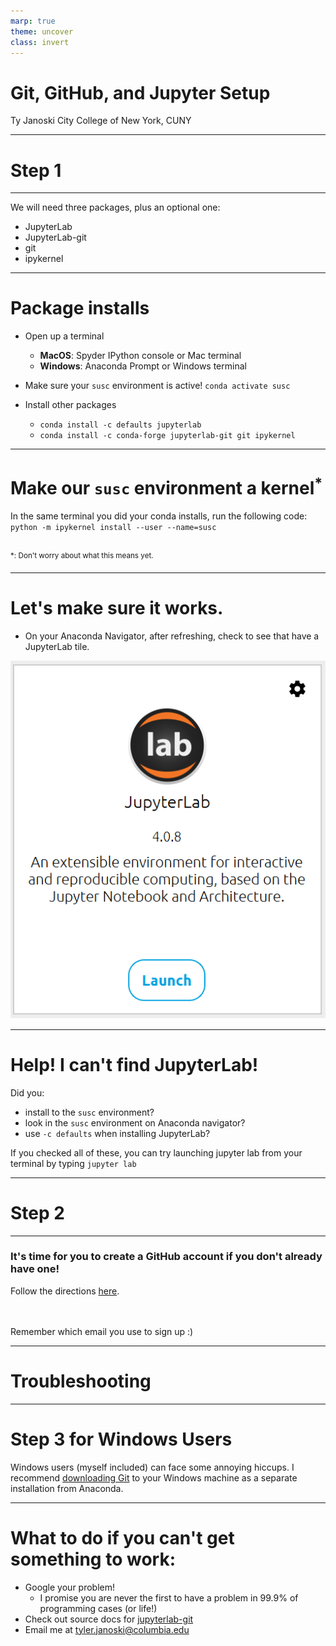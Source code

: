 ```yaml
---
marp: true
theme: uncover
class: invert
---
```


# Git, GitHub, and Jupyter Setup

Ty Janoski
City College of New York, CUNY 

---

# Step 1

---

We will need three packages, plus an optional one:
- JupyterLab
- JupyterLab-git
- git
- ipykernel

---

# Package installs

- Open up a terminal
    - **MacOS**: Spyder IPython console or Mac terminal
    - **Windows**: Anaconda Prompt or Windows terminal
- Make sure your `susc` environment is active!
`conda activate susc`

- Install other packages
    - `conda install -c defaults jupyterlab`
    - `conda install -c conda-forge jupyterlab-git git ipykernel`

---

# Make our `susc` environment a kernel<sup>*</sup>

In the same terminal you did your conda installs, run the following code:
`python -m ipykernel install --user --name=susc`
<br></br>

<sup>*: Don't worry about what this means yet.</sup>

---

# Let's make sure it works.
- On your Anaconda Navigator, after refreshing, check to see that have a JupyterLab tile.

![height:350px](jupyter-tile.png)

---

# Help! I can't find JupyterLab!

Did you:
- install to the `susc` environment?
- look in the `susc` environment on Anaconda navigator?
- use `-c defaults` when installing JupyterLab?

If you checked all of these, you can try launching jupyter lab from your terminal by typing `jupyter lab`

---

# Step 2

---

### It's time for you to create a GitHub account if you don't already have one!

Follow the directions [here](https://docs.github.com/en/get-started/quickstart/creating-an-account-on-github).

<br></br>
Remember which email you use to sign up :)

---

# Troubleshooting

---

# Step 3 for Windows Users

Windows users (myself included) can face some annoying hiccups. I recommend [downloading Git](https://gitforwindows.org) to your Windows machine as a separate installation from Anaconda.

---

# What to do if you can't get something to work:
- Google your problem!
    - I promise you are never the first to have a problem in 99.9% of programming cases (or life!)
- Check out source docs for [jupyterlab-git](https://github.com/jupyterlab/jupyterlab-git)
- Email me at <tyler.janoski@columbia.edu>
